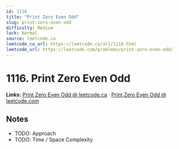 ```yaml
--- 
id: 1116
title: "Print Zero Even Odd"
slug: print-zero-even-odd
difficulty: Medium
lock: Normal
source: leetcode.ca
leetcode_ca_url: https://leetcode.ca/all/1116.html
leetcode_url: https://leetcode.com/problems/print-zero-even-odd/
---
```


# 1116. Print Zero Even Odd

**Links:** [Print Zero Even Odd @ leetcode.ca](https://leetcode.ca/all/1116.html) · [Print Zero Even Odd @ leetcode.com](https://leetcode.com/problems/print-zero-even-odd/)

## Notes
- TODO: Approach
- TODO: Time / Space Complexity
